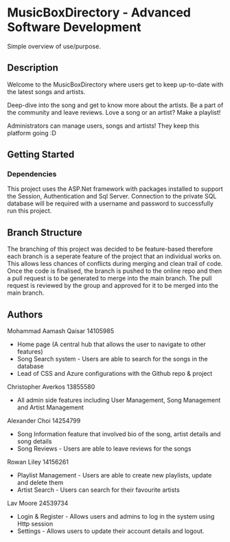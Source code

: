 # MusicBoxDirectory - Advanced Software Development

Simple overview of use/purpose.

## Description

Welcome to the MusicBoxDirectory where users get to keep up-to-date with the latest songs and artists. 

Deep-dive into the song and get to know more about the artists.
Be a part of the community and leave reviews.
Love a song or an artist? Make a playlist!

Administrators can manage users, songs and artists! They keep this platform going :D


## Getting Started

### Dependencies

This project uses the ASP.Net framework with packages installed to support the Session, Authentication and Sql Server.
Connection to the private SQL database will be required with a username and password to successfully run this project.


## Branch Structure

The branching of this project was decided to be feature-based therefore each branch is a seperate feature of the project that an individual works on.
This allows less chances of conflicts during merging and clean trail of code. 
Once the code is finalised, the branch is pushed to the online repo and then a pull request is to be generated to merge into the main branch.
The pull request is reviewed by the group and approved for it to be merged into the main branch.

## Authors

Mohammad Aamash Qaisar 14105985

- Home page (A central hub that allows the user to navigate to other features)
- Song Search system - Users are able to search for the songs in the database
- Lead of CSS and Azure configurations with the Github repo & project

Christopher Averkos 13855580

- All admin side features including User Management, Song Management and Artist Management

Alexander Choi 14254799

- Song Information feature that involved bio of the song, artist details and song details
- Song Reviews - Users are able to leave reviews for the songs

Rowan Liley 14156261

- Playlist Management - Users are able to create new playlists, update and delete them
- Artist Search - Users can search for their favourite artists

Lav Moore 24539734

- Login & Register - Allows users and admins to log in the system using Http session
- Settings - Allows users to update their account details and logout.

